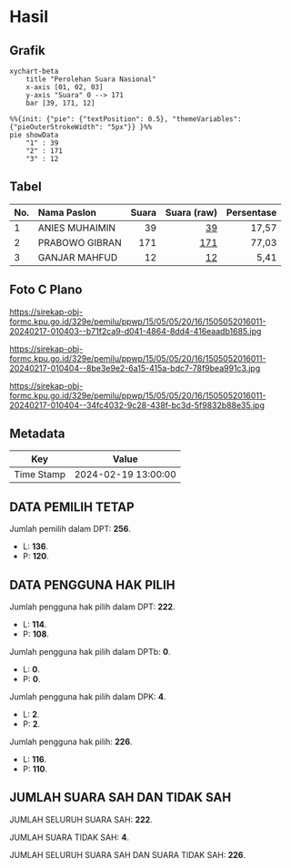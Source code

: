 # Hasil

## Grafik

```mermaid
xychart-beta
    title "Perolehan Suara Nasional"
    x-axis [01, 02, 03]
    y-axis "Suara" 0 --> 171
    bar [39, 171, 12]
```

```mermaid
%%{init: {"pie": {"textPosition": 0.5}, "themeVariables": {"pieOuterStrokeWidth": "5px"}} }%%
pie showData
    "1" : 39
    "2" : 171
    "3" : 12
```

## Tabel

| No. | Nama Paslon    | Suara | Suara (raw) | Persentase |
|:--- |:-------------- | -----:| -----------:| ----------:|
| 1   | ANIES MUHAIMIN | 39    | [39][p-1]   | 17,57      |
| 2   | PRABOWO GIBRAN | 171   | [171][p-2]  | 77,03      |
| 3   | GANJAR MAHFUD  | 12    | [12][p-3]   | 5,41       |


[p-1]: https://github.com/gigit-pemilu/pemilu-2024/blob/main/pilpres/hitung-suara/sub/15-jambi/sub/05--muaro-jambi/sub/05-mestong/sub/2016-pondok-meja/sub/011-tps/sub/paslon-1.txt
[p-2]: https://github.com/gigit-pemilu/pemilu-2024/blob/main/pilpres/hitung-suara/sub/15-jambi/sub/05--muaro-jambi/sub/05-mestong/sub/2016-pondok-meja/sub/011-tps/sub/paslon-2.txt
[p-3]: https://github.com/gigit-pemilu/pemilu-2024/blob/main/pilpres/hitung-suara/sub/15-jambi/sub/05--muaro-jambi/sub/05-mestong/sub/2016-pondok-meja/sub/011-tps/sub/paslon-3.txt

## Foto C Plano

https://sirekap-obj-formc.kpu.go.id/329e/pemilu/ppwp/15/05/05/20/16/1505052016011-20240217-010403--b71f2ca9-d041-4864-8dd4-416eaadb1685.jpg

https://sirekap-obj-formc.kpu.go.id/329e/pemilu/ppwp/15/05/05/20/16/1505052016011-20240217-010404--8be3e9e2-6a15-415a-bdc7-78f9bea991c3.jpg

https://sirekap-obj-formc.kpu.go.id/329e/pemilu/ppwp/15/05/05/20/16/1505052016011-20240217-010404--34fc4032-9c28-438f-bc3d-5f9832b88e35.jpg


## Metadata

| Key        | Value               |
| ---------- | ------------------- |
| Time Stamp | 2024-02-19 13:00:00 |


## DATA PEMILIH TETAP

Jumlah pemilih dalam DPT: **256**.
 * L: **136**.
 * P: **120**.

## DATA PENGGUNA HAK PILIH

Jumlah pengguna hak pilih dalam DPT: **222**.
 * L: **114**.
 * P: **108**.

Jumlah pengguna hak pilih dalam DPTb: **0**.
 * L: **0**.
 * P: **0**.

Jumlah pengguna hak pilih dalam DPK: **4**.
 * L: **2**.
 * P: **2**.

Jumlah pengguna hak pilih: **226**.
 * L: **116**.
 * P: **110**.

## JUMLAH SUARA SAH DAN TIDAK SAH

JUMLAH SELURUH SUARA SAH: **222**.

JUMLAH SUARA TIDAK SAH: **4**.

JUMLAH SELURUH SUARA SAH DAN SUARA TIDAK SAH: **226**.


